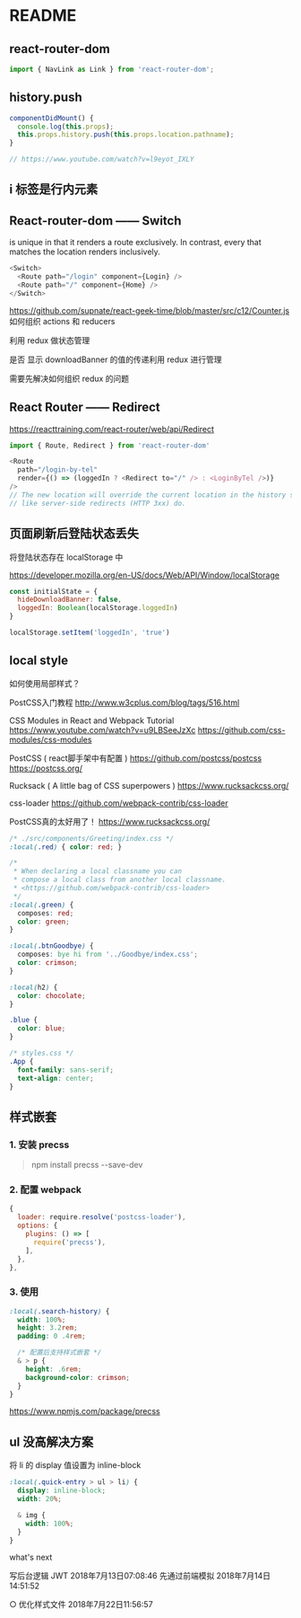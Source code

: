 # README

## react-router-dom

```js
import { NavLink as Link } from 'react-router-dom';
```

## history.push

```js
componentDidMount() {
  console.log(this.props);
  this.props.history.push(this.props.location.pathname);
}

// https://www.youtube.com/watch?v=l9eyot_IXLY
```

## i 标签是行内元素

## React-router-dom —— Switch

<Switch> is unique in that it renders a route exclusively. In contrast, every <Route> that matches the location renders inclusively.

```js
<Switch>
  <Route path="/login" component={Login} />
  <Route path="/" component={Home} />
</Switch>
```

<https://github.com/supnate/react-geek-time/blob/master/src/c12/Counter.js>
如何组织 actions 和 reducers

利用 redux 做状态管理

是否 显示 downloadBanner 的值的传递利用 redux 进行管理

需要先解决如何组织 redux 的问题

## React Router —— Redirect

<https://reacttraining.com/react-router/web/api/Redirect>

```js
import { Route, Redirect } from 'react-router-dom'

<Route
  path="/login-by-tel"
  render={() => (loggedIn ? <Redirect to="/" /> : <LoginByTel />)}
/>
// The new location will override the current location in the history stack, （不需要手动 push）
// like server-side redirects (HTTP 3xx) do.
```

## 页面刷新后登陆状态丢失

将登陆状态存在 localStorage 中

<https://developer.mozilla.org/en-US/docs/Web/API/Window/localStorage>

```js
const initialState = {
  hideDownloadBanner: false,
  loggedIn: Boolean(localStorage.loggedIn)
}

localStorage.setItem('loggedIn', 'true')
```

## local style

如何使用局部样式？

PostCSS入门教程
<http://www.w3cplus.com/blog/tags/516.html>

CSS Modules in React and Webpack Tutorial
<https://www.youtube.com/watch?v=u9LBSeeJzXc>
<https://github.com/css-modules/css-modules>

PostCSS ( react脚手架中有配置 )
<https://github.com/postcss/postcss>
<https://postcss.org/>

Rucksack ( A little bag of CSS superpowers )
<https://www.rucksackcss.org/>

css-loader
<https://github.com/webpack-contrib/css-loader>

PostCSS真的太好用了！
<https://www.rucksackcss.org/>

```css
/* ./src/components/Greeting/index.css */
:local(.red) { color: red; }

/*
 * When declaring a local classname you can
 * compose a local class from another local classname.
 * <https://github.com/webpack-contrib/css-loader>
 */
:local(.green) {
  composes: red;
  color: green;
}

:local(.btnGoodbye) {
  composes: bye hi from '../Goodbye/index.css';
  color: crimson;
}

:local(h2) {
  color: chocolate;
}

.blue {
  color: blue;
}

/* styles.css */
.App {
  font-family: sans-serif;
  text-align: center;
}
```

## 样式嵌套

### 1. 安装 precss

> npm install precss --save-dev

### 2. 配置 webpack

```js
{
  loader: require.resolve('postcss-loader'),
  options: {
    plugins: () => [
      require('precss'),
    ],
  },
},
```

### 3. 使用

```css
:local(.search-history) {
  width: 100%;
  height: 3.2rem;
  padding: 0 .4rem;

  /* 配置后支持样式嵌套 */
  & > p {
    height: .6rem;
    background-color: crimson;
  }
}
```

<https://www.npmjs.com/package/precss>

## ul 没高解决方案

将 li 的 display 值设置为 inline-block

```css
:local(.quick-entry > ul > li) {
  display: inline-block;
  width: 20%;

  & img {
    width: 100%;
  }
}
```

what's next

写后台逻辑 JWT
2018年7月13日07:08:46
先通过前端模拟
2018年7月14日14:51:52

○ 优化样式文件
2018年7月22日11:56:57